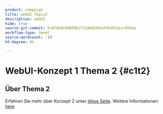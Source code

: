 ```yaml
---
product: campaign
title: webUI Topic2
description: webUI
hide: true
source-git-commit: 5c070e9c89999627110e65691d76dd31acc95bea
workflow-type: tm+mt
source-wordcount: '19'
ht-degree: 0%

---
```


# WebUI-Konzept 1 Thema 2 {#c1t2}

## Über Thema 2

Erfahren Sie mehr über Konzept 2 unter [diese Seite](../concept2/topic2.md).
Weitere Informationen [here](../../automation/workflow/about-workflows.md)